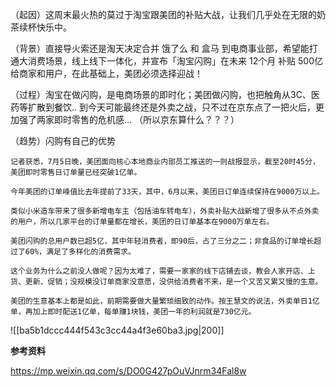 
（起因）这周末最火热的莫过于淘宝跟美团的补贴大战，让我们几乎处在无限的奶茶续杯快乐中。

（背景）直接导火索还是淘天决定合并 饿了么 和 盒马 到电商事业部，希望能打通大消费场景，线上线下一体化，并宣布「淘宝闪购」在未来 12个月 补贴 500亿 给商家和用户，在此基础上，美团必须选择迎战！

（过程）淘宝在做闪购，是电商场景的即时化；美团做闪购，也把触角从3C、医药等扩散到餐饮.. 到今天可能最终还是外卖之战，只不过在京东点了一把火后，更加强了两家即时零售的危机感... （所以京东算什么？？？）

（趋势）闪购有自己的优势




```
记者获悉，7月5日晚，美团面向核心本地商业内部员工推送的一则战报显示，截至20时45分，美团即时零售日订单量已经突破1亿单。

今年美团的订单峰值比去年提前了33天，其中，6月以来，美团日订单连续保持在9000万以上。

类似小米造车带来了很多新增电车主（包括油车转电车），外卖补贴大战新增了很多从不点外卖的用户，所以几家平台的订单量都在增长，美团的日订单基本在9000万单左右。

美团闪购的总用户数已超5亿，其中年轻消费者，即90后，占了三分之二；非食品的订单增长超过了60%，满足了多样化的消费需求。

这个业务为什么之前没人做呢？因为太难了，需要一家家的线下店铺去谈，教会人家开店、上货、更新、促销；没规模没订单商家没意愿，没供给消费者不来，是一个又苦又累又慢的生意。

美团的生意基本上都是如此，前期需要做大量繁琐细致的动作。按王慧文的说法，外卖单日1亿单，再加上即时配送1亿单，每单赚1块钱，美团一年的利润就是730亿元。

```


![[ba5b1dccc444f543c3cc44a4f3e60ba3.jpg|200]]



**参考资料**

https://mp.weixin.qq.com/s/DO0G427pOuVJnrm34Fal8w